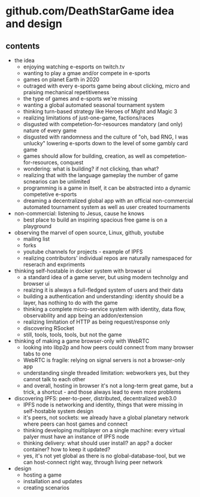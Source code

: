 # github.com/DeathStarGame idea and design

## contents

- the idea
  - enjoying watching e-esports on twitch.tv
  - wanting to play a gmae and/or compete in e-sports
  - games on planet Earth in 2020
  - outraged with every e-sports game being about clicking, micro and praising mechanical repetitiveness
  - the type of games and e-sports we're missing
  - wanting a global automated seasonal tournament system
  - thinking turn-based strategy like Heroes of Might and Magic 3
  - realizing limitations of just-one-game, factions/races
  - disgusted with competetion-for-resources mandatory (and only) nature of every game
  - disgusted with randomness and the culture of "oh, bad RNG, I was unlucky" lowering e-sports down to the level of some gambly card game
  - games should allow for building, creation, as well as competetion-for-resources, conquest
  - wondering: what is building? if not clicking, than what?
  - realizing that with the language gameplay the number of game scnearios can be unlimited
  - programming is a game in itself, it can be abstracted into a dynamic competetive e-sports
  - dreaming a decentralized global app with an official non-commercial automated tournament system as well as user created tournaments
- non-commercial: listening to Jesus, cause he knows
  - best place to build an inspiring spacious free game is on a playground
- observing the marvel of open source, Linux, github, youtube
  - mailing list
  - forks
  - youtube channels for projects - example of IPFS
  - realizing contributors' individual repos are naturally namespaced for reserach and expriments
- thinking self-hostable in docker system with browser ui
  - a standard idea of a game server, but using modern technolgy and browser ui
  - realzing it is always a full-fledged system of users and their data
  - building a authentication and understanding: identity should be a layer, has nothing to do with the game
  - thinking a complete micro-service system with identity, data flow, observability and app being an addon/extension
  - realizing limitation of HTTP as being request/response only
  - discovering RSocket
  - still, tools, tools, tools, but not the game
- thinking of making a game browser-only with WebRTC
  - looking into libp2p and how peers could connect from many browser tabs to one
  - WebRTC is fragile: relying on signal servers is not a browser-only app
  - understanding single threaded limitation: webworkers yes, but they cannot talk to each other
  - and overall, hosting in browser it's not a long-term great game, but a trick, a shortcut - and those always lead to even more problems
- discovering IPFS: peer-to-peer, distributed, decentralized web3.0
  - IPFS node is networking and identity, things that were missing in self-hostable system design
  - it's peers, not sockets: we already have a global planetary network where peers can host games and connect
  - thinking developing multiplayer on a single machine: every virtual palyer must have an instance of IPFS node
  - thinking delivery: what should user install? an app? a docker container? how to keep it updated?
  - yes, it's not yet global as there is no global-database-tool, but we can host-connect right way, through living peer network
- design
  - hosting a game
  - installation and updates
  - creating scenarios



